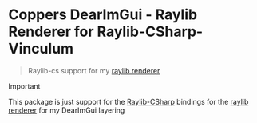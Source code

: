 # Coppers DearImGui - Raylib Renderer for Raylib-CSharp-Vinculum

> Raylib-cs support for my [raylib renderer](https://www.nuget.org/packages/CopperDevs.DearImGui.Renderer.Raylib)

> [!IMPORTANT]
> This package is just support for the [Raylib-CSharp](https://github.com/ZeroElectric/Raylib-CSharp-Vinculum) bindings for the [raylib renderer](https://www.nuget.org/packages/CopperDevs.DearImGui.Renderer.Raylib) for my DearImGui layering
